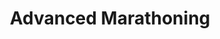 ---
title: "Advanced Marathoning"
cover: "images/reading/advanced-marathoning.jpeg"
publishDate: 2022-01-02
authors: "Pete Pfitzinger"
categories: ["social science & engineering"]
---